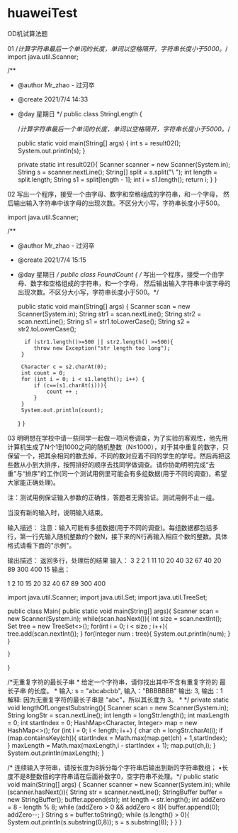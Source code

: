 # huaweiTest
OD机试算法题

01 /*计算字符串最后一个单词的长度，单词以空格隔开，字符串长度小于5000。*/
import java.util.Scanner;

/**
 * @author Mr_zhao - 过河卒
 * @create 2021/7/4 14:33
 * @day 星期日
 */
public class StringLength {

    /*计算字符串最后一个单词的长度，单词以空格隔开，字符串长度小于5000。*/

    public static void main(String[] args) {
        int  s = result02();
        System.out.println(s);
    }

    private static int result02(){
        Scanner scanner = new Scanner(System.in);
        String s = scanner.nextLine();
        String[] split = s.split("\\ ");
        int length = split.length;
        String s1 = split[length - 1];
        int i = s1.length();
        return i;
    }
}

02  写出一个程序，接受一个由字母、数字和空格组成的字符串，和一个字母，
    然后输出输入字符串中该字母的出现次数。不区分大小写，字符串长度小于500。
    
import java.util.Scanner;

/**
 * @author Mr_zhao - 过河卒
 * @create 2021/7/4 15:15
 * @day 星期日
 */
public class FoundCount {
/*
    写出一个程序，接受一个由字母、数字和空格组成的字符串，和一个字母，
    然后输出输入字符串中该字母的出现次数。不区分大小写，字符串长度小于500。*/

    public static void main(String[] args) {
        Scanner scan = new Scanner(System.in);
        String str1 = scan.nextLine();
        String str2 = scan.nextLine();
        String s1 = str1.toLowerCase();
        String s2 = str2.toLowerCase();
        
         if (str1.length()>=500 || str2.length() >=500){
            throw new Exception("str length too long");
        }

        Character c = s2.charAt(0);
        int count = 0;
        for (int i = 0; i < s1.length(); i++) {
            if (c==(s1.charAt(i))){
                count ++ ;
            }
        }
        System.out.println(count);
    }
}

03 明明想在学校中请一些同学一起做一项问卷调查，为了实验的客观性，他先用计算机生成了N个1到1000之间的随机整数（N≤1000），对于其中重复的数字，只保留一个，把其余相同的数去掉，不同的数对应着不同的学生的学号。然后再把这些数从小到大排序，按照排好的顺序去找同学做调查。请你协助明明完成“去重”与“排序”的工作(同一个测试用例里可能会有多组数据(用于不同的调查)，希望大家能正确处理)。


注：测试用例保证输入参数的正确性，答题者无需验证。测试用例不止一组。

当没有新的输入时，说明输入结束。

输入描述：
注意：输入可能有多组数据(用于不同的调查)。每组数据都包括多行，第一行先输入随机整数的个数N，接下来的N行再输入相应个数的整数。具体格式请看下面的"示例"。

输出描述：
返回多行，处理后的结果
输入：
3
2
2
1
11
10
20
40
32
67
40
20
89
300
400
15
输出：

1
2
10
15
20
32
40
67
89
300
400

import java.util.Scanner;
import java.util.Set;
import java.util.TreeSet;

public class Main{
    public static void main(String[] args){
        Scanner scan = new Scanner(System.in);
        while(scan.hasNext()){
            int size = scan.nextInt();
            Set<Integer> tree = new TreeSet<>();
            for(int i = 0; i < size ; i++){
                tree.add(scan.nextInt());
            }
            for(Integer num : tree){
                System.out.println(num);
            }
        }
        
        
    }
}
                                                 
 /*无重复字符的最长子串
    * 给定一个字符串，请你找出其中不含有重复字符的 最长子串 的长度。
    * 输入: s = "abcabcbb", 输入："BBBBBBB"
      输出: 3,              输出：1  
      解释: 因为无重复字符的最长子串是 "abc"，所以其长度为 3。
    * */
    private static void lengthOfLongestSubstring(){
    Scanner scan = new Scanner(System.in);
        String longStr = scan.nextLine();
        int length = longStr.length();
        int maxLength = 0;
        int startIndex = 0;
        HashMap<Character, Integer> map = new HashMap<>();
        for (int i = 0; i < length; i++) {
            char ch = longStr.charAt(i);
            if (map.containsKey(ch)){
                startIndex = Math.max(map.get(ch) + 1,startIndex);
            }
            maxLength = Math.max(maxLength,i - startIndex + 1);
            map.put(ch,i);
        }
        System.out.println(maxLength);
    }
                                                              
  /*  连续输入字符串，请按长度为8拆分每个字符串后输出到新的字符串数组；
•长度不是8整数倍的字符串请在后面补数字0，空字符串不处理。*/
public static void main(String[] args) {
        Scanner scanner = new Scanner(System.in);
        while (scanner.hasNext()){
            String str = scanner.nextLine();
            StringBuffer buffer = new StringBuffer();
            buffer.append(str);
            int length = str.length();
            int addZero = 8 - length % 8;
            while (addZero > 0 && addZero < 8){
                buffer.append(0);
                addZero--;
            }
            String s = buffer.toString();
            while (s.length() > 0){
                System.out.println(s.substring(0,8));
                 s = s.substring(8);
            }
        }
    }
                                                              
